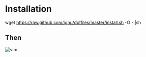# Installation

wget https://raw.github.com/ignu/dotfiles/master/install.sh -O - |sh

## Then
![vim](http://t.co/M5L8obqvtB)
